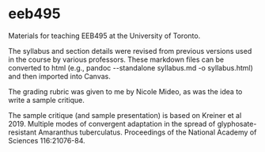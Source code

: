 # eeb495

Materials for teaching EEB495 at the University of Toronto. 

The syllabus and section details were revised from previous versions used in the course by various professors. These markdown files can be converted to html (e.g., pandoc --standalone syllabus.md -o syllabus.html) and then imported into Canvas.

The grading rubric was given to me by Nicole Mideo, as was the idea to write a sample critique.

The sample critique (and sample presentation) is based on Kreiner et al 2019. Multiple modes of convergent adaptation in the spread of glyphosate-resistant Amaranthus tuberculatus. Proceedings of the National Academy of Sciences 116:21076-84.
